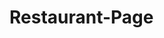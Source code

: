 # Restaurant-Page

<!-- In this project the css is working perfectly fine with html elements except for the image tag.

The size of the image in the img tag is not changing according to the size provided in the class.

The style is not applied though in the browser class appears on the img tag. -->